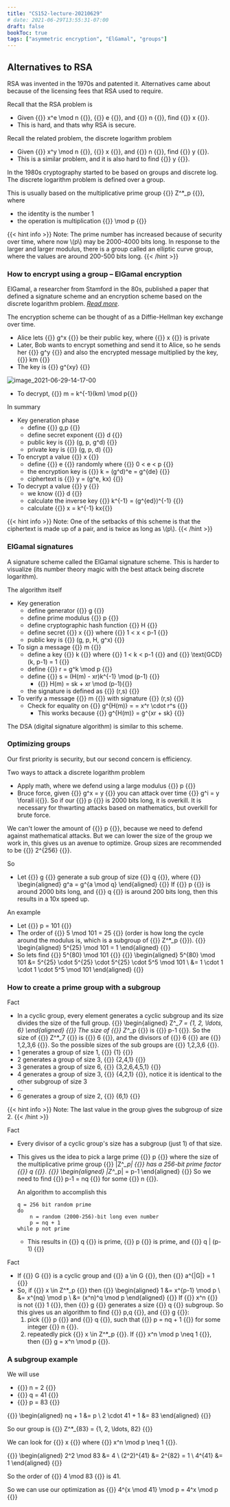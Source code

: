 ```yaml
---
title: "CS152-lecture-20210629"
# date: 2021-06-29T13:55:31-07:00
draft: false
bookToc: true
tags: ["asymmetric encryption", "ElGamal", "groups"]
---
```


## Alternatives to RSA

RSA was invented in the 1970s and patented it.
Alternatives came about because of the licensing fees that RSA used to require.

Recall that the RSA problem is

- Given {{<k>}} x^e \mod n {{</k>}}, {{<k>}} e {{</k>}}, and {{<k>}} n {{</k>}}, find {{<k>}} x {{</k>}}.
- This is hard, and thats why RSA is secure.

Recall the related problem, the discrete logarithm problem

- Given {{<k>}} x^y \mod n {{</k>}}, {{<k>}} x {{</k>}}, and {{<k>}} n {{</k>}}, find {{<k>}} y {{</k>}}.
- This is a similar problem, and it is also hard to find {{<k>}} y {{</k>}}.

In the 1980s cryptography started to be based on groups and discrete log.
The discrete logarithm problem is defined over a group.

This is usually based on the multiplicative prime group {{<k>}} Z^*_p {{</k>}}, where

- the identity is the number 1
- the operation is multiplication {{<k>}} \mod p {{</k>}}

{{< hint info >}}
Note: The prime number has increased because of security over time, where now \\(p\\) may be 2000-4000 bits long.
In response to the larger and larger modulus, there is a group called an elliptic curve group, where the values are around 200-500 bits long.
{{< /hint >}}

### How to encrypt using a group – ElGamal encryption

ElGamal, a researcher from Stamford in the 80s, published a paper that defined a signature scheme and an encryption scheme based on the discrete logarithm problem.
[*Read more*](https://en.wikipedia.org/wiki/ElGamal_encryption).

The encryption scheme can be thought of as a Diffie-Hellman key exchange over time.

- Alice lets {{<k>}} g^x {{</k>}} be their public key, where {{<k>}} x {{</k>}} is private
- Later, Bob wants to encrypt something and send it to Alice, so he sends her {{<k>}} g^y {{</k>}} and also the encrypted message multiplied by the key, {{<k>}} km {{</k>}}
- The key is {{<k>}} g^{xy} {{</k>}}

![image_2021-06-29-14-17-00](/notes/image_2021-06-29-14-17-00.png)

- To decrypt, {{<k>}} m = k^{-1}(km) \mod p{{</k>}}

In summary

- Key generation phase
    - define {{<k>}} g,p {{</k>}}
    - define secret exponent {{<k>}} d {{</k>}}
    - public key is {{<k>}} (g, p, g^d) {{</k>}}
    - private key is {{<k>}} (g, p, d) {{</k>}}
- To encrypt a value {{<k>}} x {{</k>}}
    - define {{<k>}} e {{</k>}} randomly where {{<k>}} 0 < e < p {{</k>}}
    - the encryption key is {{<k>}} k = (g^d)^e = g^{de} {{</k>}}
    - ciphertext is {{<k>}} y = (g^e, kx) {{</k>}}
- To decrypt a value {{<k>}} y {{</k>}}
    - we know {{<k>}} d {{</k>}}
    - calculate the inverse key {{<k>}} k^{-1} = (g^{ed})^{-1} {{</k>}}
    - calculate {{<k>}} x =  k^{-1} kx{{</k>}}

{{< hint info >}}
Note: One of the setbacks of this scheme is that the ciphertext is made up of a pair, and is twice as long as \\(p\\).
{{< /hint >}}

### ElGamal signatures

A signature scheme called the ElGamal signature scheme.
This is harder to visualize (its number theory magic with the best attack being discrete logarithm).

The algorithm itself

- Key generation
    - define generator {{<k>}} g {{</k>}}
    - define prime modulus {{<k>}} p {{</k>}}
    - define cryptographic hash function {{<k>}} H {{</k>}}
    - define secret {{<k>}} x {{</k>}} where {{<k>}} 1 < x < p-1 {{</k>}}
    - public key is {{<k>}} (g, p, H, g^x) {{</k>}}
- To sign a message {{<k>}} m {{</k>}}
    - define a key {{<k>}} k {{</k>}} where {{<k>}} 1 < k < p-1 {{</k>}} and {{<k>}} \text{GCD} (k, p-1) = 1  {{</k>}}
    - define {{<k>}} r = g^k \mod p {{</k>}}
    - define {{<k>}} s = (H(m) - xr)k^{-1} \mod (p-1) {{</k>}}
        - {{<k>}} H(m) = sk + xr \mod (p-1){{</k>}}
    - the signature is defined as {{<k>}} (r,s) {{</k>}}
- To verify a message {{<k>}} m {{</k>}} with signature {{<k>}} (r,s) {{</k>}}
    - Check for equality on {{<k>}} g^{H(m)} = = x^r \cdot r^s {{</k>}}
        - This works because {{<k>}} g^{H(m)} = g^{xr + sk} {{</k>}}

The DSA (digital signature algorithm) is similar to this scheme.

### Optimizing groups

Our first priority is security, but our second concern is efficiency.

Two ways to attack a discrete logarithm problem
- Apply math, where we defend using a large modulus {{<k>}} p {{</k>}}
- Bruce force, given {{<k>}} g^x = y {{</k>}}
you can attack over time {{<k>}} g^i = y \forall i{{</k>}}.
So if our {{<k>}} p {{</k>}} is 2000 bits long, it is overkill.
It is necessary for thwarting attacks based on mathematics, but overkill for brute force.

We can't lower the amount of {{<k>}} p {{</k>}}, because we need to defend against mathematical attacks.
But we can lower the size of the group we work in, this gives us an avenue to optimize.
Group sizes are recommended to be {{<k>}} 2^{256} {{</k>}}.

So

- Let {{<k>}} g {{</k>}} generate a sub group of size {{<k>}} q {{</k>}}, where
{{<k display>}}
\begin{aligned}
    g^a = g^{a \mod q}
\end{aligned}
{{</k>}}
If {{<k>}} p {{</k>}} is around 2000 bits long, and {{<k>}} q {{</k>}} is around 200 bits long, then this results in a 10x speed up.

An example

- Let {{<k>}} p = 101 {{</k>}}
- The order of {{<k>}} 5 \mod 101 = 25 {{</k>}} (order is how long the cycle around the modulus is, which is a subgroup of {{<k>}} Z^*_p {{</k>}}).
{{<k display>}}
\begin{aligned}
    5^{25} \mod 101 = 1
\end{aligned}
{{</k>}}
- So lets find {{<k>}} 5^{80} \mod 101 {{</k>}}
{{<k display>}}
\begin{aligned}
    5^{80} \mod 101 &= 5^{25} \cdot 5^{25} \cdot 5^{25} \cdot 5^5 \mod 101 \\
    &= 1 \cdot 1 \cdot 1 \cdot 5^5 \mod 101
\end{aligned}
{{</k>}}

### How to create a prime group with a subgroup

Fact

- In a cyclic group, every element generates a cyclic subgroup and its size divides the size of the full group.
{{<k display>}}
\begin{aligned}
    Z^*_7 = \{1, 2, \ldots, 6\}
\end{aligned}
{{</k>}}
The size of {{<k>}} Z^*_p {{</k>}} is {{<k>}} p-1 {{</k>}}.
So the size of {{<k>}} Z^*_7 {{</k>}} is {{<k>}} 6 {{</k>}}, and the divisors of {{<k>}} 6 {{</k>}} are {{<k>}} 1,2,3,6 {{</k>}}.
So the possible sizes of the sub groups are {{<k>}} 1,2,3,6 {{</k>}}.
- 1 generates a group of size 1, {{<k>}} \{1\} {{</k>}}
- 2 generates a group of size 3, {{<k>}} \{2,4,1\} {{</k>}}
- 3 generates a group of size 6, {{<k>}} \{3,2,6,4,5,1\} {{</k>}}
- 4 generates a group of size 3, {{<k>}} \{4,2,1\} {{</k>}}, notice it is identical to the other subgroup of size 3
- ...
- 6 generates a group of size 2, {{<k>}} \{6,1\} {{</k>}}

{{< hint info >}}
Note: The last value in the group gives the subgroup of size 2.
{{< /hint >}}

Fact

- Every divisor of a cyclic group's size has a subgroup (just 1) of that size.
- This gives us the idea to pick a large prime {{<k>}} p {{</k>}} where the size of the multiplicative prime group {{<k>}} |Z^*_p| {{</k>}} has a 256-bit prime factor {{<k>}} q {{</k>}}.
{{<k display>}}
\begin{aligned}
    |Z^*_p| = p-1
\end{aligned}
{{</k>}}
So we need to find {{<k>}} p-1 = nq {{</k>}} for some {{<k>}} n {{</k>}}.

    An algorithm to accomplish this

    ```
    q = 256 bit random prime
    do
        n = random (2000-256)-bit long even number
        p = nq + 1
    while p not prime
    ```

    - This results in {{<k>}} q {{</k>}} is prime, {{<k>}} p {{</k>}} is prime, and {{<k>}} q | (p-1) {{</k>}}

Fact

- If {{<k>}} G {{</k>}} is a cyclic group and {{<k>}} a \in G {{</k>}}, then {{<k>}} a^{|G|} = 1 {{</k>}}
- So, if {{<k>}} x \in Z^*_p {{</k>}} then
{{<k display>}}
\begin{aligned}
    1 &= x^{p-1} \mod p \\
    &= x^{nq} \mod p \\
    &= (x^n)^q \mod p
\end{aligned}
{{</k>}}
If {{<k>}} x^n {{</k>}} is not {{<k>}} 1 {{</k>}}, then {{<k>}} g {{</k>}} generates a size {{<k>}} q {{</k>}} subgroup.
So this gives us an algorithm to find {{<k>}} p,q {{</k>}}, and {{<k>}} g {{</k>}}:
    1. pick {{<k>}} p {{</k>}} and {{<k>}} q {{</k>}}, such
    that {{<k>}} p = nq + 1 {{</k>}} for some integer {{<k>}} n {{</k>}}.
    2. repeatedly pick {{<k>}} x \in Z^*_p {{</k>}}. If {{<k>}} x^n \mod p \neq 1 {{</k>}}, then {{<k>}} g = x^n \mod p {{</k>}}.

### A subgroup example

We will use
- {{<k>}} n = 2 {{</k>}}
- {{<k>}} q = 41 {{</k>}}
- {{<k>}} p = 83 {{</k>}}

{{<k display>}}
\begin{aligned}
    nq + 1 &= p \\
    2 \cdot 41 + 1 &= 83
\end{aligned}
{{</k>}}

So our group is {{<k>}} Z^*_{83} = \{1, 2, \ldots, 82\} {{</k>}}

We can look for {{<k>}} x {{</k>}} where {{<k>}} x^n \mod p \neq  1 {{</k>}}.

{{<k display>}}
\begin{aligned}
    2^2 \mod 83 &= 4 \\
    (2^2)^{41} &= 2^{82} = 1 \\
    4^{41} &= 1
\end{aligned}
{{</k>}}

So the order of {{<k>}} 4 \mod 83 {{</k>}} is 41.

So we can use our optimization as {{<k>}} 4^{x \mod 41} \mod p = 4^x \mod p {{</k>}}


